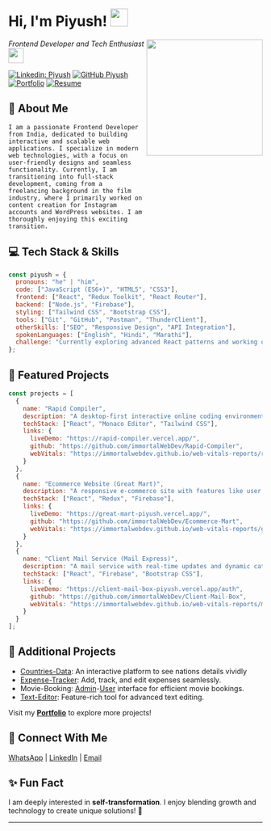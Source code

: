 # Hi, I'm Piyush! <img src="https://media0.giphy.com/media/eNAsjO55tPbgaor7ma/giphy.gif?cid=6c09b9520xrtc3u0zk574kj6fokty3nmbx7xhaj966m9hskt&ep=v1_stickers_search&rid=giphy.gif&ct=s" width="35">

<img align='right' src="https://media.giphy.com/media/jRf5fsn8G6YaogAWxn/giphy.gif" width="230" style="vertical-align: middle">

<em>Frontend Developer and Tech Enthusiast <img src="https://media4.giphy.com/media/2Ygy0khwewLgMSYM0t/giphy.gif?cid=6c09b952i0ugkq21gv7xu5zcnmscmfvcyq8hmzglqg7vlmxf&ep=v1_internal_gif_by_id&rid=giphy.gif&ct=s" width="30" style="vertical-align: middle"></em>

[![Linkedin: Piyush](https://img.shields.io/badge/-Piyush-blue?style=flat-square&logo=Linkedin&logoColor=white&link=https://www.linkedin.com/in/immortalwebdev/)](https://www.linkedin.com/in/immortalwebdev/)
[![GitHub Piyush](https://img.shields.io/badge/GitHub-immortalWebDev-black?style=flat-square&logo=github)](https://github.com/immortalWebDev)
[![Portfolio](https://img.shields.io/badge/Portfolio-visit-green)](https://web-portfolio-piyush.vercel.app/)
[![Resume](https://img.shields.io/badge/Resume-View-orange)](https://www.snapit.tech/pgbadgujar007/5w3jtzcp1e)

## 📖 About Me

```text
I am a passionate Frontend Developer from India, dedicated to building interactive and scalable web applications. I specialize in modern web technologies, with a focus on user-friendly designs and seamless functionality. Currently, I am transitioning into full-stack development, coming from a freelancing background in the film industry, where I primarily worked on content creation for Instagram accounts and WordPress websites. I am thoroughly enjoying this exciting transition.
```


## 💻 Tech Stack & Skills

```javascript
const piyush = {
  pronouns: "he" | "him",
  code: ["JavaScript (ES6+)", "HTML5", "CSS3"],
  frontend: ["React", "Redux Toolkit", "React Router"],
  backend: ["Node.js", "Firebase"],
  styling: ["Tailwind CSS", "Bootstrap CSS"],
  tools: ["Git", "GitHub", "Postman", "ThunderClient"],
  otherSkills: ["SEO", "Responsive Design", "API Integration"],
  spokenLanguages: ["English", "Hindi", "Marathi"],
  challenge: "Currently exploring advanced React patterns and working on full-stack projects!"
};
```

## 🌟 Featured Projects

```javascript
const projects = [
  {
    name: "Rapid Compiler",
    description: "A desktop-first interactive online coding environment supporting multiple programming languages with syntax highlighting.",
    techStack: ["React", "Monaco Editor", "Tailwind CSS"],
    links: {
      liveDemo: "https://rapid-compiler.vercel.app/",
      github: "https://github.com/immortalWebDev/Rapid-Compiler",
      webVitals: "https://immortalwebdev.github.io/web-vitals-reports/rapidCompiler/rapidCompiler.html"
    }
  },
  {
    name: "Ecommerce Website (Great Mart)",
    description: "A responsive e-commerce site with features like user authentication, product filtering, and a real-time cart.",
    techStack: ["React", "Redux", "Firebase"],
    links: {
      liveDemo: "https://great-mart-piyush.vercel.app/",
      github: "https://github.com/immortalWebDev/Ecommerce-Mart",
      webVitals: "https://immortalwebdev.github.io/web-vitals-reports/greatMart/greatMart.html"
    }
  },
  {
    name: "Client Mail Service (Mail Express)",
    description: "A mail service with real-time updates and dynamic categorization. Secured with DOM-Purify and Firebase Authentication.",
    techStack: ["React", "Firebase", "Bootstrap CSS"],
    links: {
      liveDemo: "https://client-mail-box-piyush.vercel.app/auth",
      github: "https://github.com/immortalWebDev/Client-Mail-Box",
      webVitals: "https://immortalwebdev.github.io/web-vitals-reports/mailExpress/mailExpress.html"
    }
  }
];
```

## 📂 Additional Projects

- [Countries-Data](https://countries-data-piyush.vercel.app/):  An interactive platform to see nations details vividly
- [Expense-Tracker](https://countries-data-piyush.vercel.app/): Add, track, and edit expenses seamlessly.
- Movie-Booking: [Admin]()-[User]() interface for efficient movie bookings.
- [Text-Editor](https://text-master-piyush-immortalwebdevs-projects.vercel.app/): Feature-rich tool for advanced text editing.

Visit my **[Portfolio](https://web-portfolio-piyush.vercel.app/)** to explore more projects!



## 🔗 Connect With Me

[WhatsApp](https://api.whatsapp.com/send/?phone=7774835449&text&type=phone_number&app_absent=0) | [LinkedIn](https://www.linkedin.com/in/immortalwebdev/) | [Email](mailto:pgbadgujar007@gmail.com)



## ✨ Fun Fact

I am deeply interested in **self-transformation**. I enjoy blending growth and technology to create unique solutions! 🌟

---